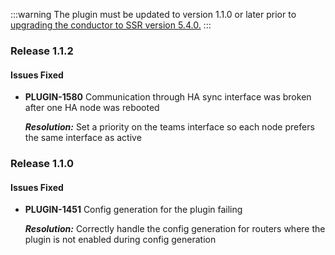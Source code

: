 <!--- HA Sync Plugin Release Notes--->
:::warning
The plugin must be updated to version 1.1.0 or later prior to [upgrading the conductor to SSR version 5.4.0.](intro_upgrade_considerations.md#plugin-config-generation-changes)
:::

### Release 1.1.2

#### Issues Fixed

- **PLUGIN-1580**  Communication through HA sync interface was broken after one HA node was rebooted

  _**Resolution:**_ Set a priority on the teams interface so each node prefers the same interface as active

### Release 1.1.0

#### Issues Fixed

- **PLUGIN-1451**  Config generation for the plugin failing

  _**Resolution:**_ Correctly handle the config generation for routers where the plugin is not enabled during config generation
